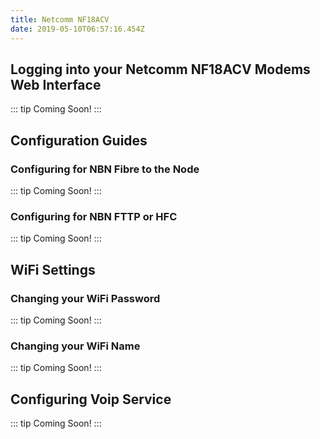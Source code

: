```yaml
---
title: Netcomm NF18ACV
date: 2019-05-10T06:57:16.454Z
---
```


## Logging into your Netcomm NF18ACV Modems Web Interface

::: tip
Coming Soon!
:::

## Configuration Guides

### Configuring for NBN Fibre to the Node

::: tip
Coming Soon!
:::

### Configuring for NBN FTTP or HFC

::: tip
Coming Soon!
:::

## WiFi Settings

### Changing your WiFi Password

::: tip
Coming Soon!
:::


### Changing your WiFi Name

::: tip
Coming Soon!
:::

## Configuring Voip Service

::: tip
Coming Soon!
:::
